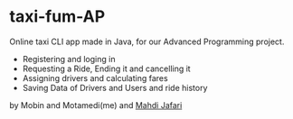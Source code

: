 # taxi-fum-AP
Online taxi CLI app made in Java, for our Advanced Programming project.

- Registering and loging in
- Requesting a Ride, Ending it and cancelling it
- Assigning drivers and calculating fares
- Saving Data of Drivers and Users and ride history

by Mobin and Motamedi(me) and [Mahdi Jafari](https://github.com/fpfhodor)
